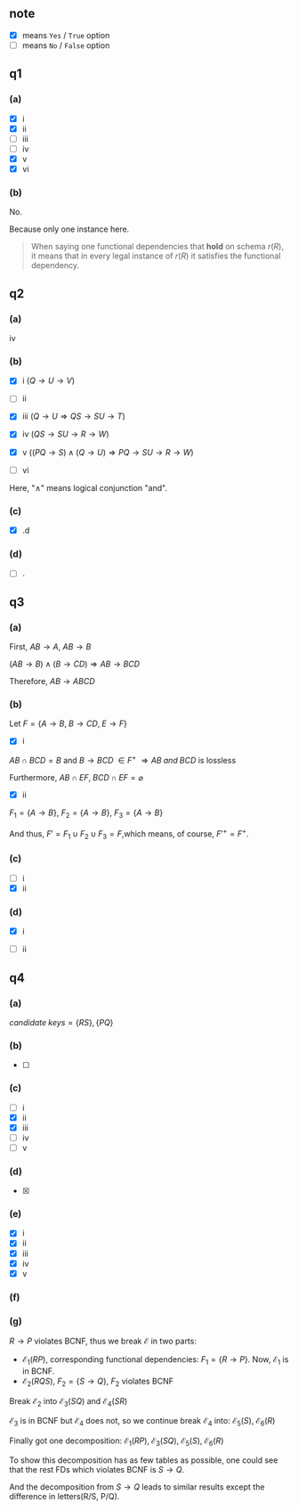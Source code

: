 ## note
- [x] means `Yes` / `True` option
- [ ] means `No` / `False` option

## q1

### (a)
- [x] i 
- [x] ii
- [ ] iii
- [ ] iv
- [x] v
- [x] vi

### (b)
No.

Because only one instance here.

> When saying one functional dependencies that **hold** on schema $r(R)$, it means that 
> in every legal instance of $r(R)$ it satisfies the functional dependency.





## q2

### (a)

iv

### (b)



- [x] i ($Q \rightarrow U \rightarrow V$)

- [ ] ii 
- [x] iii  ($Q \rightarrow U \Rightarrow QS \rightarrow SU \rightarrow T$)
- [x] iv  ($QS \rightarrow SU \rightarrow R \rightarrow  W$)
- [x] v  ($(PQ \rightarrow S) \wedge (Q \rightarrow  U)  \Rightarrow PQ \rightarrow SU \rightarrow R \rightarrow W$)
- [ ] vi


Here, "$\wedge$" means logical conjunction "and".

### (c)

- [x] .d

### (d)
- [ ] .





## q3

### (a)

First, $AB \rightarrow A$,  $AB \rightarrow B$

$(AB \rightarrow B) \wedge (B \rightarrow CD) \Rightarrow AB \rightarrow BCD$

Therefore, $AB \rightarrow ABCD$

### (b)

Let $F=\{A \rightarrow B,\;  B \rightarrow CD,\;  E \rightarrow F\}$

- [x] i


$AB \cap BCD = B$ and $B \rightarrow BCD \; \in F^{+}$  $\Rightarrow AB \; and \; BCD$ is lossless

Furthermore,  $AB \cap EF, \; BCD \cap EF = \varnothing$

- [x] ii

$F_1=\{A \rightarrow B \}$, $F_2=\{A \rightarrow B \}$, $F_3=\{A \rightarrow B \}$

And thus, $F'=F_1 \cup F_2 \cup F_3 = F$,which means, of course, $F'^+ = F^+$.

### (c)

- [ ] i
- [x] ii

### (d)

- [x] i
- [ ] ii





## q4

### (a)

$candidate \; keys=\{RS\}, \{PQ \}$

### (b)

- [ ] 

### (c)

- [ ] i
- [x] ii
- [x] iii
- [ ] iv 
- [ ] v

### (d)

- [x] 

### (e)

- [x] i
- [x] ii
- [x] iii
- [x] iv
- [x] v

### (f)



### (g)

$R \rightarrow P$ violates BCNF,  thus we break  $\mathcal{E}$ in two parts:

+ $\mathcal{E}_1(RP)$, corresponding functional dependencies: $F_1 = \{R \rightarrow P\}$. Now,  $\mathcal{E}_1$  is in BCNF.
+ $\mathcal{E}_2(RQS)$, $F_2=\{S \rightarrow Q\}$, $F_2$ violates BCNF

Break $\mathcal{E}_2$ into $\mathcal{E}_3(SQ)$ and $\mathcal{E}_4(SR)$ 

$\mathcal{E}_3$ is in BCNF but $\mathcal{E}_4$ does not, so we continue  break  $\mathcal{E}_4$ into: $\mathcal{E}_5(S),\; \mathcal{E}_6(R)$

Finally got one decomposition: $\mathcal{E}_1(RP), \; \mathcal{E}_3(SQ), \; \mathcal{E}_5(S),\; \mathcal{E}_6(R)$

To show this decomposition has as few tables as possible, one could see that the rest FDs which violates BCNF is $S \rightarrow Q$.

And the decomposition from $S \rightarrow Q$ leads to similar results except the difference in letters(R/S, P/Q).

